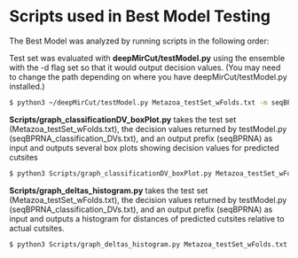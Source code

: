 # Scripts used in Best Model Testing

The Best Model was analyzed by running scripts in the following order:

Test set was evaluated with **deepMirCut/testModel&#46;py** using the ensemble with the -d flag set so that it would output decision values. (You may need to change the path depending on where you have deepMirCut/testModel.py installed.)
```sh
$ python3 ~/deepMirCut/testModel.py Metazoa_testSet_wFolds.txt -m seqBPRNA.model -o seqBPRNA -d --input_setting 2
```

**Scripts/graph_classificationDV_boxPlot&#46;py** takes the test set (Metazoa_testSet_wFolds.txt), the decision values returned by testModel&#46;py (seqBPRNA_classification_DVs.txt), and an output prefix (seqBPRNA) as input and outputs several box plots showing decision values for predicted cutsites
```sh
$ python3 Scripts/graph_classificationDV_boxPlot.py Metazoa_testSet_wFolds.txt seqBPRNA_classification_DVs.txt seqBPRNA
```

**Scripts/graph_deltas_histogram&#46;py** takes the test set (Metazoa_testSet_wFolds.txt), the decision values returned by testModel.py (seqBPRNA_classification_DVs.txt), and an output prefix (seqBPRNA) as input and outputs a histogram for distances of predicted cutsites relative to actual cutsites.
```sh
$ python3 Scripts/graph_deltas_histogram.py Metazoa_testSet_wFolds.txt seqBPRNA_classification_DVs.txt seqBPRNA
```

